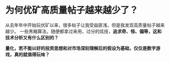 # 为何优矿高质量帖子越来越少了？

从去年年中开始玩优矿以来，很多帖子让我受益匪浅，但是我发现高质量帖子越来越少。
一些黑箱算法，随便都拿过来用，过分的炫技，**追求奇、怪、偏等，这和技术分析又有什么区别的？**

**量化，若不能以好的投资思想和对市场深刻理解后的假设为基础，仅仅是数字游戏，真的就值得玩味？**
